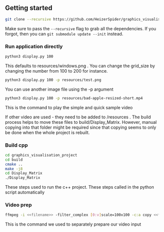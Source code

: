 ## Getting started 
``` sh
git clone --recursive https://github.com/HeizerSpider/graphics_visualisation_project.git 
```

Make sure to pass the `--recursive` flag to grab all the dependencies. If you forgot, then you can `git submodule update --init` instead.

### Run application directly
``` sh
python3 display.py 100
```
This defaults to resources/windows.png . You can change the grid_size by changing the number from 100 to 200 for instance.

``` sh
python3 display.py 100 -p resources/test.png
```
You can use another image file using the -p argument

``` sh
python3 display.py 100 -p resources/bad-apple-resized-short.mp4
```
This is the command to play the simple and quick sample video 

If other video are used - they need to be added to /resources . The build process helps to move these files to build/Display_Matrix. However, manual copying into that folder might be required since that copying seems to only be done when the whole project is rebuilt. 

### Build cpp
``` sh
cd graphics_visualisation_project
cd build
cmake ..
make -j8
cd Display_Matrix
./Display_Matrix
```
These steps used to run the c++ project. These steps called in the python script automatically

### Video prep
``` sh
ffmpeg -i <<filename>> -filter_complex [0:v]scale=100x100 -c:a copy <<filename>>-resized.<<ext>>
```

This is the command we used to separately prepare our video input

